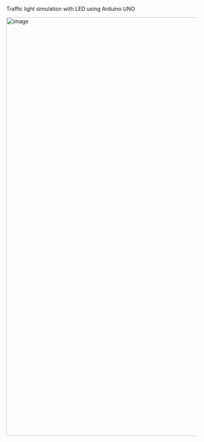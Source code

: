 Traffic light simulation with LED using Arduino UNO

<img width="1102" alt="image" src="https://github.com/user-attachments/assets/a7d40897-6edb-44c9-9234-3bd0a7e81e8b">
